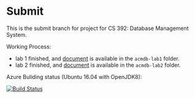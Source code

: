 # Submit
This is the submit branch for project for CS 392: Database Management System.

Working Process:
- lab 1 finished, and [document](https://github.com/dizhenhuoshan/acmdb20-517030910420/blob/submit/acmdb-lab1/README.md) is available in the `acmdb-lab1` folder.
- lab 2 finished, and [document](https://github.com/dizhenhuoshan/acmdb20-517030910420/blob/submit/acmdb-lab2/README.md) is available in the `acmdb-lab2` folder.

Azure Buliding status (Ubuntu 16.04 with OpenJDK8):

[![Build Status](https://dizhenhuoshan.visualstudio.com/SimpleDB2020/_apis/build/status/dizhenhuoshan.acmdb20-517030910420?branchName=submit)](https://dizhenhuoshan.visualstudio.com/SimpleDB2020/_build/latest?definitionId=1&branchName=submit)
